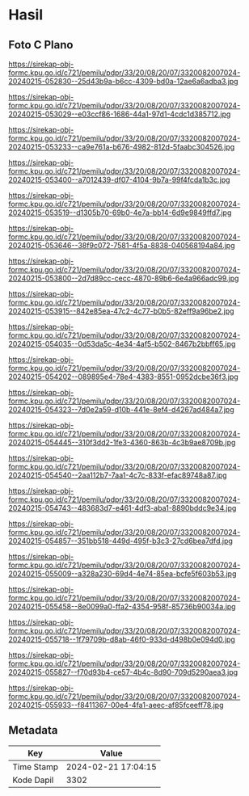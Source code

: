 # Hasil

## Foto C Plano

https://sirekap-obj-formc.kpu.go.id/c721/pemilu/pdpr/33/20/08/20/07/3320082007024-20240215-052830--25d43b9a-b6cc-4309-bd0a-12ae6a6adba3.jpg

https://sirekap-obj-formc.kpu.go.id/c721/pemilu/pdpr/33/20/08/20/07/3320082007024-20240215-053029--e03ccf86-1686-44a1-97d1-4cdc1d385712.jpg

https://sirekap-obj-formc.kpu.go.id/c721/pemilu/pdpr/33/20/08/20/07/3320082007024-20240215-053233--ca9e761a-b676-4982-812d-5faabc304526.jpg

https://sirekap-obj-formc.kpu.go.id/c721/pemilu/pdpr/33/20/08/20/07/3320082007024-20240215-053400--a7012439-df07-4104-9b7a-99f4fcda1b3c.jpg

https://sirekap-obj-formc.kpu.go.id/c721/pemilu/pdpr/33/20/08/20/07/3320082007024-20240215-053519--d1305b70-69b0-4e7a-bb14-6d9e9849ffd7.jpg

https://sirekap-obj-formc.kpu.go.id/c721/pemilu/pdpr/33/20/08/20/07/3320082007024-20240215-053646--38f9c072-7581-4f5a-8838-040568194a84.jpg

https://sirekap-obj-formc.kpu.go.id/c721/pemilu/pdpr/33/20/08/20/07/3320082007024-20240215-053800--2d7d89cc-cecc-4870-89b6-6e4a966adc99.jpg

https://sirekap-obj-formc.kpu.go.id/c721/pemilu/pdpr/33/20/08/20/07/3320082007024-20240215-053915--842e85ea-47c2-4c77-b0b5-82eff9a96be2.jpg

https://sirekap-obj-formc.kpu.go.id/c721/pemilu/pdpr/33/20/08/20/07/3320082007024-20240215-054035--0d53da5c-4e34-4af5-b502-8467b2bbff65.jpg

https://sirekap-obj-formc.kpu.go.id/c721/pemilu/pdpr/33/20/08/20/07/3320082007024-20240215-054202--089895e4-78e4-4383-8551-0952dcbe36f3.jpg

https://sirekap-obj-formc.kpu.go.id/c721/pemilu/pdpr/33/20/08/20/07/3320082007024-20240215-054323--7d0e2a59-d10b-441e-8ef4-d4267ad484a7.jpg

https://sirekap-obj-formc.kpu.go.id/c721/pemilu/pdpr/33/20/08/20/07/3320082007024-20240215-054445--310f3dd2-1fe3-4360-863b-4c3b9ae8709b.jpg

https://sirekap-obj-formc.kpu.go.id/c721/pemilu/pdpr/33/20/08/20/07/3320082007024-20240215-054540--2aa112b7-7aa1-4c7c-833f-efac89748a87.jpg

https://sirekap-obj-formc.kpu.go.id/c721/pemilu/pdpr/33/20/08/20/07/3320082007024-20240215-054743--483683d7-e461-4df3-aba1-8890bddc9e34.jpg

https://sirekap-obj-formc.kpu.go.id/c721/pemilu/pdpr/33/20/08/20/07/3320082007024-20240215-054857--351bb518-449d-495f-b3c3-27cd6bea7dfd.jpg

https://sirekap-obj-formc.kpu.go.id/c721/pemilu/pdpr/33/20/08/20/07/3320082007024-20240215-055009--a328a230-69d4-4e74-85ea-bcfe5f603b53.jpg

https://sirekap-obj-formc.kpu.go.id/c721/pemilu/pdpr/33/20/08/20/07/3320082007024-20240215-055458--8e0099a0-ffa2-4354-958f-85736b90034a.jpg

https://sirekap-obj-formc.kpu.go.id/c721/pemilu/pdpr/33/20/08/20/07/3320082007024-20240215-055718--1f79709b-d8ab-46f0-933d-d498b0e094d0.jpg

https://sirekap-obj-formc.kpu.go.id/c721/pemilu/pdpr/33/20/08/20/07/3320082007024-20240215-055827--f70d93b4-ce57-4b4c-8d90-709d5290aea3.jpg

https://sirekap-obj-formc.kpu.go.id/c721/pemilu/pdpr/33/20/08/20/07/3320082007024-20240215-055933--f8411367-00e4-4fa1-aeec-af85fceeff78.jpg


## Metadata

| Key        | Value               |
| ---------- | ------------------- |
| Time Stamp | 2024-02-21 17:04:15 |
| Kode Dapil | 3302                |



